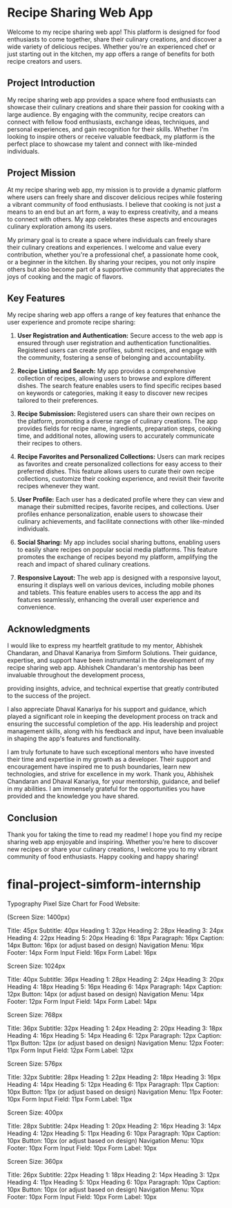 # Recipe Sharing Web App

Welcome to my recipe sharing web app! This platform is designed for food enthusiasts to come together, share their culinary creations, and discover a wide variety of delicious recipes. Whether you're an experienced chef or just starting out in the kitchen, my app offers a range of benefits for both recipe creators and users.

## Project Introduction

My recipe sharing web app provides a space where food enthusiasts can showcase their culinary creations and share their passion for cooking with a large audience. By engaging with the community, recipe creators can connect with fellow food enthusiasts, exchange ideas, techniques, and personal experiences, and gain recognition for their skills. Whether I'm looking to inspire others or receive valuable feedback, my platform is the perfect place to showcase my talent and connect with like-minded individuals.

## Project Mission

At my recipe sharing web app, my mission is to provide a dynamic platform where users can freely share and discover delicious recipes while fostering a vibrant community of food enthusiasts. I believe that cooking is not just a means to an end but an art form, a way to express creativity, and a means to connect with others. My app celebrates these aspects and encourages culinary exploration among its users.

My primary goal is to create a space where individuals can freely share their culinary creations and experiences. I welcome and value every contribution, whether you're a professional chef, a passionate home cook, or a beginner in the kitchen. By sharing your recipes, you not only inspire others but also become part of a supportive community that appreciates the joys of cooking and the magic of flavors.

## Key Features

My recipe sharing web app offers a range of key features that enhance the user experience and promote recipe sharing:

1. **User Registration and Authentication:** Secure access to the web app is ensured through user registration and authentication functionalities. Registered users can create profiles, submit recipes, and engage with the community, fostering a sense of belonging and accountability.

2. **Recipe Listing and Search:** My app provides a comprehensive collection of recipes, allowing users to browse and explore different dishes. The search feature enables users to find specific recipes based on keywords or categories, making it easy to discover new recipes tailored to their preferences.

3. **Recipe Submission:** Registered users can share their own recipes on the platform, promoting a diverse range of culinary creations. The app provides fields for recipe name, ingredients, preparation steps, cooking time, and additional notes, allowing users to accurately communicate their recipes to others.

4. **Recipe Favorites and Personalized Collections:** Users can mark recipes as favorites and create personalized collections for easy access to their preferred dishes. This feature allows users to curate their own recipe collections, customize their cooking experience, and revisit their favorite recipes whenever they want.

5. **User Profile:** Each user has a dedicated profile where they can view and manage their submitted recipes, favorite recipes, and collections. User profiles enhance personalization, enable users to showcase their culinary achievements, and facilitate connections with other like-minded individuals.

6. **Social Sharing:** My app includes social sharing buttons, enabling users to easily share recipes on popular social media platforms. This feature promotes the exchange of recipes beyond my platform, amplifying the reach and impact of shared culinary creations.

7. **Responsive Layout:** The web app is designed with a responsive layout, ensuring it displays well on various devices, including mobile phones and tablets. This feature enables users to access the app and its features seamlessly, enhancing the overall user experience and convenience.

## Acknowledgments

I would like to express my heartfelt gratitude to my mentor, Abhishek Chandaran, and Dhaval Kanariya from Simform Solutions. Their guidance, expertise, and support have been instrumental in the development of my recipe sharing web app. Abhishek Chandaran's mentorship has been invaluable throughout the development process,

 providing insights, advice, and technical expertise that greatly contributed to the success of the project.

I also appreciate Dhaval Kanariya for his support and guidance, which played a significant role in keeping the development process on track and ensuring the successful completion of the app. His leadership and project management skills, along with his feedback and input, have been invaluable in shaping the app's features and functionality.

I am truly fortunate to have such exceptional mentors who have invested their time and expertise in my growth as a developer. Their support and encouragement have inspired me to push boundaries, learn new technologies, and strive for excellence in my work. Thank you, Abhishek Chandaran and Dhaval Kanariya, for your mentorship, guidance, and belief in my abilities. I am immensely grateful for the opportunities you have provided and the knowledge you have shared.

## Conclusion

Thank you for taking the time to read my readme! I hope you find my recipe sharing web app enjoyable and inspiring. Whether you're here to discover new recipes or share your culinary creations, I welcome you to my vibrant community of food enthusiasts. Happy cooking and happy sharing!

# final-project-simform-internship

Typography Pixel Size Chart for Food Website:

(Screen Size: 1400px)

Title: 45px
Subtitle: 40px
Heading 1: 32px
Heading 2: 28px
Heading 3: 24px
Heading 4: 22px
Heading 5: 20px
Heading 6: 18px
Paragraph: 16px
Caption: 14px
Button: 16px (or adjust based on design)
Navigation Menu: 16px
Footer: 14px
Form Input Field: 16px
Form Label: 16px

Screen Size: 1024px

Title: 40px
Subtitle: 36px
Heading 1: 28px
Heading 2: 24px
Heading 3: 20px
Heading 4: 18px
Heading 5: 16px
Heading 6: 14px
Paragraph: 14px
Caption: 12px
Button: 14px (or adjust based on design)
Navigation Menu: 14px
Footer: 12px
Form Input Field: 14px
Form Label: 14px

Screen Size: 768px

Title: 36px
Subtitle: 32px
Heading 1: 24px
Heading 2: 20px
Heading 3: 18px
Heading 4: 16px
Heading 5: 14px
Heading 6: 12px
Paragraph: 12px
Caption: 11px
Button: 12px (or adjust based on design)
Navigation Menu: 12px
Footer: 11px
Form Input Field: 12px
Form Label: 12px

Screen Size: 576px

Title: 32px
Subtitle: 28px
Heading 1: 22px
Heading 2: 18px
Heading 3: 16px
Heading 4: 14px
Heading 5: 12px
Heading 6: 11px
Paragraph: 11px
Caption: 10px
Button: 11px (or adjust based on design)
Navigation Menu: 11px
Footer: 10px
Form Input Field: 11px
Form Label: 11px

Screen Size: 400px

Title: 28px
Subtitle: 24px
Heading 1: 20px
Heading 2: 16px
Heading 3: 14px
Heading 4: 12px
Heading 5: 11px
Heading 6: 10px
Paragraph: 10px
Caption: 10px
Button: 10px (or adjust based on design)
Navigation Menu: 10px
Footer: 10px
Form Input Field: 10px
Form Label: 10px

Screen Size: 360px

Title: 26px
Subtitle: 22px
Heading 1: 18px
Heading 2: 14px
Heading 3: 12px
Heading 4: 11px
Heading 5: 10px
Heading 6: 10px
Paragraph: 10px
Caption: 10px
Button: 10px (or adjust based on design)
Navigation Menu: 10px
Footer: 10px
Form Input Field: 10px
Form Label: 10px
